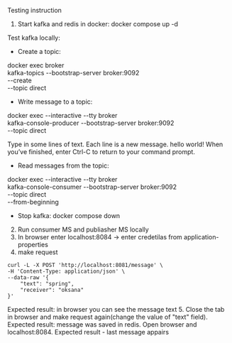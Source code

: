 Testing instruction
1. Start kafka and redis in docker:
   docker compose up -d


Test kafka locally:
- Create a topic:

docker exec broker \
kafka-topics --bootstrap-server broker:9092 \
             --create \
             --topic direct

- Write message to a topic:

docker exec --interactive --tty broker \
kafka-console-producer --bootstrap-server broker:9092 \
                       --topic direct

Type in some lines of text. Each line is a new message.
hello world!
When you’ve finished, enter Ctrl-C to return to your command prompt.

- Read messages from the topic:

docker exec --interactive --tty broker \
kafka-console-consumer --bootstrap-server broker:9092 \
                       --topic direct \
                       --from-beginning


- Stop kafka:
docker compose down

2. Run consumer MS and publiasher MS locally
3. In browser enter localhost:8084 -> enter credetilas from application-properties
4. make request

```
curl -L -X POST 'http://localhost:8081/message' \
-H 'Content-Type: application/json' \
--data-raw '{
    "text": "spring",
    "receiver": "oksana"
}'

```

Expected result: in browser you can see the message text
5. Close the tab in browser and make request again(change the value of "text" field).
Expected result: message was saved in redis.
Open browser and localhost:8084. Expected result - last message appairs 
